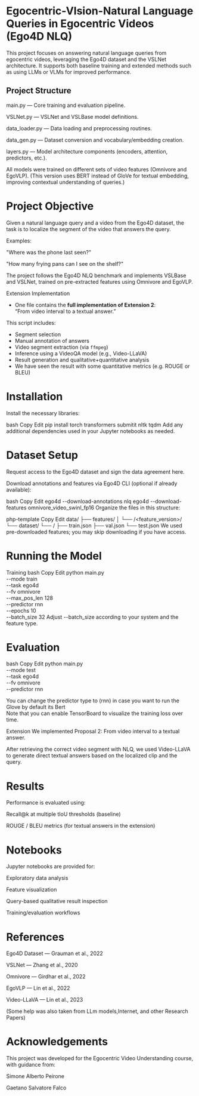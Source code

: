 # Egocentric-VIsion-Natural Language Queries in Egocentric Videos (Ego4D NLQ)
This project focuses on answering natural language queries from egocentric videos, leveraging the Ego4D dataset and the VSLNet architecture. It supports both baseline training and extended methods such as using LLMs or VLMs for improved performance.

## Project Structure


main.py — Core training and evaluation pipeline.

VSLNet.py — VSLNet and VSLBase model definitions.

data_loader.py — Data loading and preprocessing routines.

data_gen.py — Dataset conversion and vocabulary/embedding creation.

layers.py — Model architecture components (encoders, attention, predictors, etc.).

All models were trained on different sets of video features (Omnivore and EgoVLP).
(This version uses BERT instead of GloVe for textual embedding, improving contextual understanding of queries.)



# Project Objective
Given a natural language query and a video from the Ego4D dataset, the task is to localize the segment of the video that answers the query.

Examples:

"Where was the phone last seen?"

"How many frying pans can I see on the shelf?"

The project follows the Ego4D NLQ benchmark and implements VSLBase and VSLNet, trained on pre-extracted features using Omnivore and EgoVLP.

Extension Implementation
- One file contains the **full implementation of Extension 2**:  
  “From video interval to a textual answer.”

This script includes:
- Segment selection
- Manual annotation of answers
- Video segment extraction (via `ffmpeg`)
- Inference using a VideoQA model (e.g., Video-LLaVA)
- Result generation and qualitative+quantitative analysis
- We have seen the result with some quantitative metrics (e.g. ROUGE or BLEU)

# Installation
Install the necessary libraries:

bash
Copy
Edit
pip install torch transformers submitit nltk tqdm
Add any additional dependencies used in your Jupyter notebooks as needed.



# Dataset Setup
Request access to the Ego4D dataset and sign the data agreement here.

Download annotations and features via Ego4D CLI (optional if already available):

bash
Copy
Edit
ego4d --download-annotations nlq
ego4d --download-features omnivore_video_swinl_fp16
Organize the files in this structure:

php-template
Copy
Edit
data/
├── features/
│   └── <task>/<feature_version>/
└── dataset/
    └── <task>/
        ├── train.json
        ├── val.json
        └── test.json
We used pre-downloaded features; you may skip downloading if you have access.

# Running the Model
Training
bash
Copy
Edit
python main.py \
    --mode train \
    --task ego4d \
    --fv omnivore \
    --max_pos_len 128 \
    --predictor rnn \
    --epochs 10 \
    --batch_size 32
Adjust --batch_size according to your system and the feature type.



# Evaluation
bash
Copy
Edit
python main.py \
    --mode test \
    --task ego4d \
    --fv omnivore \
    --predictor rnn
    
You can change the predictor type to (rnn) in case you want to run the Glove by default its Bert  
Note that you can enable TensorBoard to visualize the training loss over time.



 Extension
We implemented Proposal 2: From video interval to a textual answer.

After retrieving the correct video segment with NLQ, we used Video-LLaVA to generate direct textual answers based on the localized clip and the query.



# Results
Performance is evaluated using:

Recall@k at multiple tIoU thresholds (baseline)

ROUGE / BLEU metrics (for textual answers in the extension)



# Notebooks
Jupyter notebooks are provided for:

Exploratory data analysis

Feature visualization

Query-based qualitative result inspection

Training/evaluation workflows



# References
Ego4D Dataset — Grauman et al., 2022

VSLNet — Zhang et al., 2020

Omnivore — Girdhar et al., 2022

EgoVLP — Lin et al., 2022

Video-LLaVA — Lin et al., 2023

(Some help was also taken from LLm models,Internet, and other Research Papers)

# Acknowledgements
This project was developed for the Egocentric Video Understanding course, with guidance from:

Simone Alberto Peirone

Gaetano Salvatore Falco
